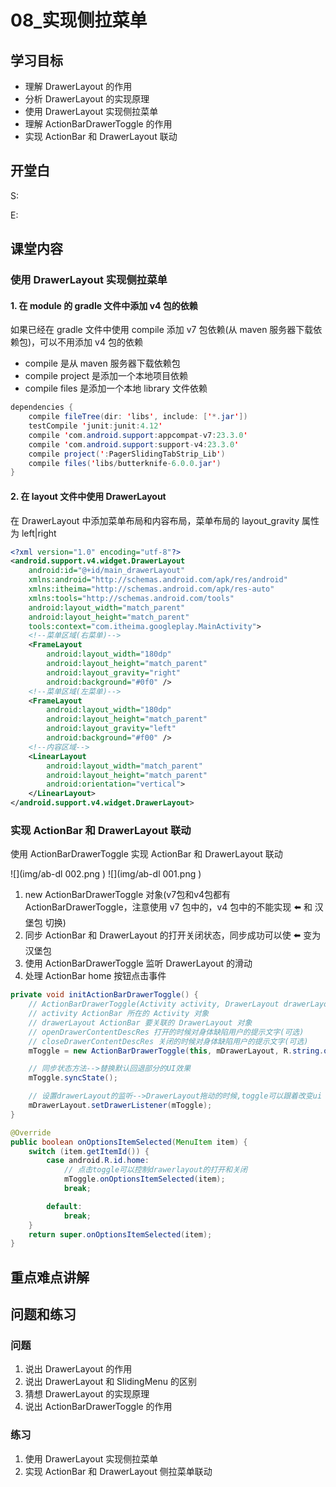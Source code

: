 # 08_实现侧拉菜单
## 学习目标
- 理解 DrawerLayout 的作用
- 分析 DrawerLayout 的实现原理
- 使用 DrawerLayout 实现侧拉菜单
- 理解 ActionBarDrawerToggle 的作用
- 实现 ActionBar 和 DrawerLayout 联动

## 开堂白
S:

E:

## 课堂内容
### 使用 DrawerLayout 实现侧拉菜单
#### 1. 在 module 的 gradle 文件中添加 v4 包的依赖
如果已经在 gradle 文件中使用 compile 添加 v7 包依赖(从 maven 服务器下载依赖包)，可以不用添加 v4 包的依赖

- compile 是从 maven 服务器下载依赖包
- compile project 是添加一个本地项目依赖
- compile files 是添加一个本地 library 文件依赖

```java
dependencies {
    compile fileTree(dir: 'libs', include: ['*.jar'])
    testCompile 'junit:junit:4.12'
    compile 'com.android.support:appcompat-v7:23.3.0'
    compile 'com.android.support:support-v4:23.3.0'
    compile project(':PagerSlidingTabStrip_Lib')
    compile files('libs/butterknife-6.0.0.jar')
}
```
  
#### 2. 在 layout 文件中使用 DrawerLayout
在 DrawerLayout 中添加菜单布局和内容布局，菜单布局的 layout_gravity 属性为 left|right

```xml
<?xml version="1.0" encoding="utf-8"?>
<android.support.v4.widget.DrawerLayout
    android:id="@+id/main_drawerLayout"
    xmlns:android="http://schemas.android.com/apk/res/android"
    xmlns:itheima="http://schemas.android.com/apk/res-auto"
    xmlns:tools="http://schemas.android.com/tools"
    android:layout_width="match_parent"
    android:layout_height="match_parent"
    tools:context="com.itheima.googleplay.MainActivity">
    <!--菜单区域(右菜单)-->
    <FrameLayout
        android:layout_width="180dp"
        android:layout_height="match_parent"
        android:layout_gravity="right"
        android:background="#0f0" />
    <!--菜单区域(左菜单)-->
    <FrameLayout
        android:layout_width="180dp"
        android:layout_height="match_parent"
        android:layout_gravity="left"
        android:background="#f00" />
    <!--内容区域-->
    <LinearLayout
        android:layout_width="match_parent"
        android:layout_height="match_parent"
        android:orientation="vertical">
    </LinearLayout>
</android.support.v4.widget.DrawerLayout>
```

### 实现 ActionBar 和 DrawerLayout 联动
使用 ActionBarDrawerToggle 实现 ActionBar 和 DrawerLayout 联动

![](img/ab-dl 002.png ) ![](img/ab-dl 001.png ) 


1. new ActionBarDrawerToggle 对象(v7包和v4包都有ActionBarDrawerToggle，注意使用 v7 包中的，v4 包中的不能实现 ⬅️ 和 汉堡包 切换)
2. 同步 ActionBar 和 DrawerLayout 的打开关闭状态，同步成功可以使 ⬅️ 变为汉堡包
3. 使用 ActionBarDrawerToggle 监听 DrawerLayout 的滑动
4. 处理 ActionBar home 按钮点击事件

```java
private void initActionBarDrawerToggle() {
    // ActionBarDrawerToggle(Activity activity, DrawerLayout drawerLayout, int openDrawerContentDescRes, int closeDrawerContentDescRes)
    // activity ActionBar 所在的 Activity 对象
    // drawerLayout ActionBar 要关联的 DrawerLayout 对象
    // openDrawerContentDescRes 打开的时候对身体缺陷用户的提示文字(可选)
    // closeDrawerContentDescRes 关闭的时候对身体缺陷用户的提示文字(可选)
    mToggle = new ActionBarDrawerToggle(this, mDrawerLayout, R.string.open, R.string.close);

    // 同步状态方法-->替换默认回退部分的UI效果
    mToggle.syncState();

    // 设置drawerLayout的监听-->DrawerLayout拖动的时候,toggle可以跟着改变ui
    mDrawerLayout.setDrawerListener(mToggle);
}

@Override
public boolean onOptionsItemSelected(MenuItem item) {
    switch (item.getItemId()) {
        case android.R.id.home:
            // 点击toggle可以控制drawerlayout的打开和关闭
            mToggle.onOptionsItemSelected(item);
            break;

        default:
            break;
    }
    return super.onOptionsItemSelected(item);
}
```

## 重点难点讲解

## 问题和练习
### 问题
1. 说出 DrawerLayout 的作用
2. 说出 DrawerLayout 和 SlidingMenu 的区别
3. 猜想 DrawerLayout 的实现原理
4. 说出 ActionBarDrawerToggle 的作用

### 练习
1. 使用 DrawerLayout 实现侧拉菜单
2. 实现 ActionBar 和 DrawerLayout 侧拉菜单联动
